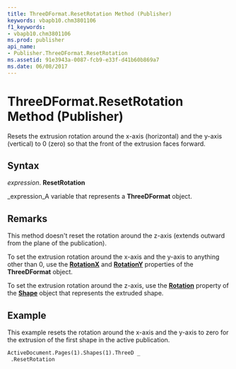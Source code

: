```yaml
---
title: ThreeDFormat.ResetRotation Method (Publisher)
keywords: vbapb10.chm3801106
f1_keywords:
- vbapb10.chm3801106
ms.prod: publisher
api_name:
- Publisher.ThreeDFormat.ResetRotation
ms.assetid: 91e3943a-0087-fcb9-e33f-d41b60b869a7
ms.date: 06/08/2017
---
```



# ThreeDFormat.ResetRotation Method (Publisher)

Resets the extrusion rotation around the x-axis (horizontal) and the y-axis (vertical) to 0 (zero) so that the front of the extrusion faces forward.


## Syntax

 _expression_. **ResetRotation**

 _expression_A variable that represents a  **ThreeDFormat** object.


## Remarks

This method doesn't reset the rotation around the z-axis (extends outward from the plane of the publication).

To set the extrusion rotation around the x-axis and the y-axis to anything other than 0, use the  **[RotationX](threedformat-rotationx-property-publisher.md)** and  **[RotationY](threedformat-rotationy-property-publisher.md)** properties of the  **ThreeDFormat** object.

To set the extrusion rotation around the z-axis, use the  **[Rotation](shape-rotation-property-publisher.md)** property of the  **[Shape](shape-object-publisher.md)** object that represents the extruded shape.


## Example

This example resets the rotation around the x-axis and the y-axis to zero for the extrusion of the first shape in the active publication.


```vb
ActiveDocument.Pages(1).Shapes(1).ThreeD _ 
 .ResetRotation
```


